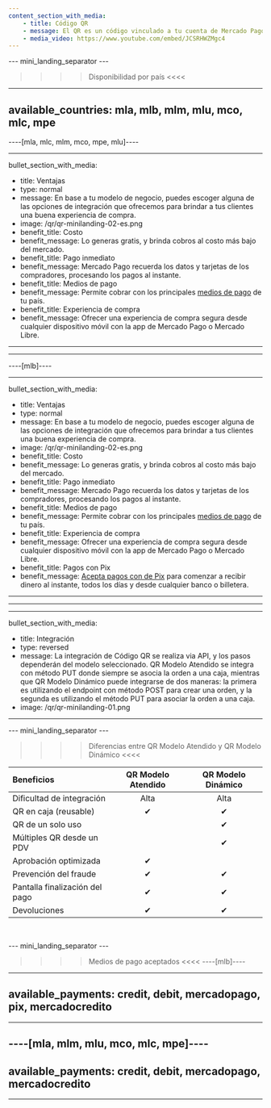 ```yaml
---
content_section_with_media:
    - title: Código QR
    - message: El QR es un código vinculado a tu cuenta de Mercado Pago que te permite recibir pagos de un modo simple, rápido y seguro. Para recibir pagos con QR en tu negocio puedes imprimirlo y pegarlo en un lugar visible o mostrarlo en tu dispositivo móvil y cobrar desde la app de Mercado Pago.
    - media_video: https://www.youtube.com/embed/JCSRHWZMgc4
---
```


--- mini_landing_separator ---

>>>> Disponibilidad por país <<<<
---
available_countries: mla, mlb, mlm, mlu, mco, mlc, mpe
---

----[mla, mlc, mlm, mco, mpe, mlu]----

---
bullet_section_with_media:
  - title: Ventajas
  - type: normal
  - message: En base a tu modelo de negocio, puedes escoger alguna de las opciones de integración que ofrecemos para brindar a tus clientes una buena experiencia de compra.
  - image: /qr/qr-minilanding-02-es.png
  - benefit_title: Costo
  - benefit_message: Lo generas gratis, y brinda cobros al costo más bajo del mercado.
  - benefit_title: Pago inmediato
  - benefit_message: Mercado Pago recuerda los datos y tarjetas de los compradores, procesando los pagos al instante.
  - benefit_title: Medios de pago
  - benefit_message: Permite cobrar con los principales [medios de pago](https://www.mercadopago.com.ar/ayuda/medios-de-pago-cuotas-promociones_264)  de tu país.
  - benefit_title: Experiencia de compra
  - benefit_message: Ofrecer una experiencia de compra segura desde cualquier dispositivo móvil con la app de Mercado Pago o Mercado Libre.
---

------------

----[mlb]----

---
bullet_section_with_media:
  - title: Ventajas
  - type: normal
  - message: En base a tu modelo de negocio, puedes escoger alguna de las opciones de integración que ofrecemos para brindar a tus clientes una buena experiencia de compra.
  - image: /qr/qr-minilanding-02-es.png
  - benefit_title: Costo
  - benefit_message: Lo generas gratis, y brinda cobros al costo más bajo del mercado.
  - benefit_title: Pago inmediato
  - benefit_message: Mercado Pago recuerda los datos y tarjetas de los compradores, procesando los pagos al instante.
  - benefit_title: Medios de pago
  - benefit_message: Permite cobrar con los principales [medios de pago](https://www.mercadopago.com.ar/ayuda/medios-de-pago-cuotas-promociones_264)  de tu país.
  - benefit_title: Experiencia de compra
  - benefit_message: Ofrecer una experiencia de compra segura desde cualquier dispositivo móvil con la app de Mercado Pago o Mercado Libre.
  - benefit_title: Pagos con Pix
  - benefit_message: [Acepta pagos con de Pix](https://www.mercadopago.com.br/pix) para comenzar a recibir dinero al instante, todos los días y desde cualquier banco o billetera.
---

------------

---
bullet_section_with_media:
  - title: Integración
  - type: reversed
  - message: La integración de Código QR se realiza via API, y los pasos dependerán del modelo seleccionado. QR Modelo Atendido se integra con método PUT donde siempre se asocia la orden a una caja, mientras que QR Modelo Dinámico puede integrarse de dos maneras: la primera es utilizando el endpoint con método POST para crear una orden, y la segunda es utilizando el método PUT para asociar la orden a una caja.
  - image: /qr/qr-minilanding-01.png
---


--- mini_landing_separator ---

>>>> Diferencias entre QR Modelo Atendido y QR Modelo Dinámico <<<<

| Beneficios| QR Modelo Atendido | QR Modelo Dinámico |
| :--- | :---: | :---: |
| Dificultad de integración| Alta | Alta |
| QR en caja (reusable)| ✔ | ✔ |
| QR de un solo uso|    | ✔ |
| Múltiples QR desde un PDV |    | ✔ |
| Aprobación optimizada| ✔ |   |
| Prevención del fraude | ✔ | ✔ |
| Pantalla finalización del pago| ✔ | ✔  |
| Devoluciones | ✔ | ✔ |

<br>

--- mini_landing_separator ---

>>>> Medios de pago aceptados <<<<
----[mlb]----
---
available_payments: credit, debit, mercadopago, pix, mercadocredito
---
------------

----[mla, mlm, mlu, mco, mlc, mpe]----
---
available_payments: credit, debit, mercadopago, mercadocredito
---
------------
